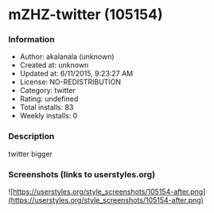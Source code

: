 # mZHZ-twitter (105154)

### Information
- Author: akalanala (unknown)
- Created at: unknown
- Updated at: 6/11/2015, 9:23:27 AM
- License: NO-REDISTRIBUTION
- Category: twitter
- Rating: undefined
- Total installs: 83
- Weekly installs: 0


### Description
twitter bigger


### Screenshots (links to userstyles.org)
![https://userstyles.org/style_screenshots/105154-after.png](https://userstyles.org/style_screenshots/105154-after.png)


